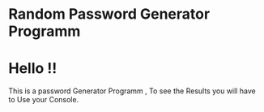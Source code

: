 # Random Password Generator Programm

# Hello !!
This is a password Generator Programm , To see the Results you will have to Use your Console.
